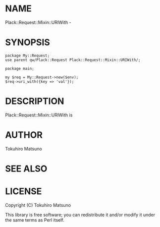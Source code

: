# NAME

Plack::Request::Mixin::URIWith -

# SYNOPSIS

    package My::Request;
    use parent qw/Plack::Request Plack::Request::Mixin::URIWith/;

    package main;

    my $req = My::Request->new($env);
    $req->uri_with({key => 'val'});

# DESCRIPTION

Plack::Request::Mixin::URIWith is

# AUTHOR

Tokuhiro Matsuno <tokuhirom AAJKLFJEF GMAIL COM>

# SEE ALSO

# LICENSE

Copyright (C) Tokuhiro Matsuno

This library is free software; you can redistribute it and/or modify
it under the same terms as Perl itself.